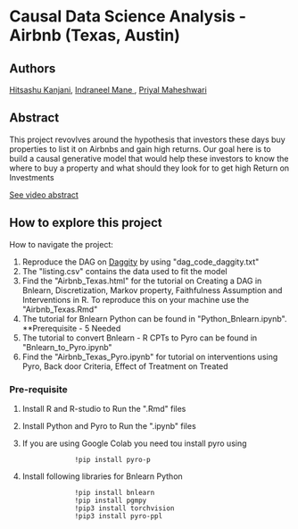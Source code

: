 # Causal Data Science Analysis - Airbnb (Texas, Austin)

## Authors 

[Hitsashu Kanjani](https://www.linkedin.com/in/hitashu-kanjani), [Indraneel Mane
](https://www.linkedin.com/in/indraneel-mane), [Priyal Maheshwari](https://www.linkedin.com/in/priyal-maheshwari/)

## Abstract

This project revovlves around the hypothesis that investors these days buy properties to list it on Airbnbs and gain high returns. Our goal here is to build a causal generative model that would help these investors to know the where to buy a property and what should they look for to get high Return on Investments

[See video abstract](https://drive.google.com/open?id=1rLivlCFNcbXgp457B9idDeu3KZ1DbYkz)

## How to explore this project

How to navigate the project:

1. Reproduce the DAG on [Daggity](http://www.dagitty.net/dags.html) by using "dag_code_daggity.txt" 
2. The "listing.csv" contains the data used to fit the model
3. Find the "Airbnb_Texas.html" for the tutorial on Creating a DAG in Bnlearn, Discretization, Markov property, Faithfulness Assumption and Interventions in R. To reproduce this on your machine use the "Airbnb_Texas.Rmd" 
4. The tutorial for Bnlearn Python can be found in "Python_Bnlearn.ipynb". **Prerequisite - 5 Needed
4. The tutorial to convert Bnlearn - R CPTs to Pyro can be found in "Bnlearn_to_Pyro.ipynb"
5. Find the "Airbnb_Texas_Pyro.ipynb" for tutorial on interventions using Pyro, Back door Criteria, Effect of Treatment on Treated


### Pre-requisite

1. Install R and R-studio to Run the ".Rmd" files
2. Install Python and Pyro to Run the ".ipynb" files
3. If you are using Google Colab you need tou install pyro using
						
					!pip install pyro-p
					
4. Install following libraries for Bnlearn Python
					
					!pip install bnlearn
					!pip install pgmpy
					!pip3 install torchvision
					!pip3 install pyro-ppl

